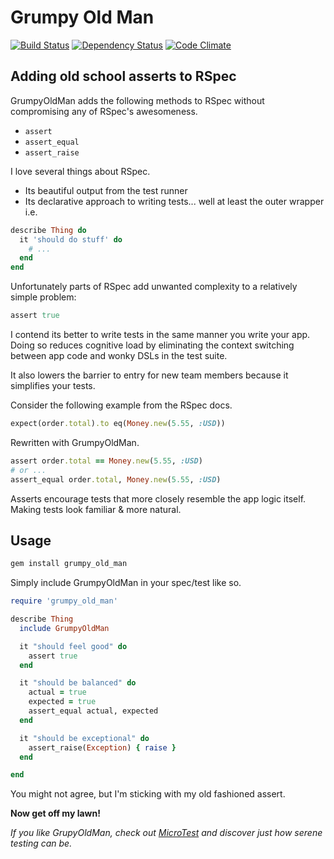 # Grumpy Old Man

[![Build Status](https://travis-ci.org/hopsoft/grumpy_old_man.png?branch=master)](https://travis-ci.org/hopsoft/grumpy_old_man)
[![Dependency Status](https://gemnasium.com/hopsoft/grumpy_old_man.png)](https://gemnasium.com/hopsoft/grumpy_old_man)
[![Code Climate](https://codeclimate.com/github/hopsoft/grumpy_old_man.png)](https://codeclimate.com/github/hopsoft/grumpy_old_man)

## Adding old school asserts to RSpec

GrumpyOldMan adds the following methods to RSpec without compromising any of RSpec's awesomeness.

* `assert`
* `assert_equal`
* `assert_raise`

I love several things about RSpec.

* Its beautiful output from the test runner
* Its declarative approach to writing tests... well at least the outer wrapper i.e.

```ruby
describe Thing do
  it 'should do stuff' do
    # ...
  end
end
```

Unfortunately parts of RSpec add unwanted complexity to a relatively simple problem:

```ruby
assert true
```

I contend its better to write tests in the same manner you write your app.
Doing so reduces cognitive load by eliminating the context switching between app code
and wonky DSLs in the test suite.

It also lowers the barrier to entry for new team members because it simplifies your tests.

Consider the following example from the RSpec docs.

```ruby
expect(order.total).to eq(Money.new(5.55, :USD))
```

Rewritten with GrumpyOldMan.
```ruby
assert order.total == Money.new(5.55, :USD)
# or ...
assert_equal order.total, Money.new(5.55, :USD)
```

Asserts encourage tests that more closely resemble the app logic itself.
Making tests look familiar & more natural.

## Usage

```bash
gem install grumpy_old_man
```

Simply include GrumpyOldMan in your spec/test like so.

```ruby
require 'grumpy_old_man'

describe Thing
  include GrumpyOldMan

  it "should feel good" do
    assert true
  end

  it "should be balanced" do
    actual = true
    expected = true
    assert_equal actual, expected
  end

  it "should be exceptional" do
    assert_raise(Exception) { raise }
  end

end
```

You might not agree, but I'm sticking with my old fashioned assert.

**Now get off my lawn!**

*If you like GrupyOldMan, check out [MicroTest](http://hopsoft.github.com/micro_test/) and discover just how serene testing can be.*

